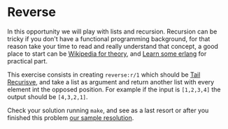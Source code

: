 Reverse
=====

In this opportunity we will play with lists and recursion.
Recursion can be tricky if you don't have a functional programming
background, for that reason take your time to read and really understand
that concept, a good place to start can be
[Wikipedia for theory](https://en.wikipedia.org/wiki/Recursion_(computer_science)),
and [Learn some erlang](http://learnyousomeerlang.com/recursion) for
practical part.

This exercise consists in creating `reverse:r/1` which should be
[Tail Recurisve](https://stackoverflow.com/questions/33923/what-is-tail-recursion),
and take a list as argument and return another list with every element
int the opposed position. For example if the input is `[1,2,3,4]` the
output should be `[4,3,2,1]`.

Check your solution running `make`, and see as a last resort or after
you finished this problem [our sample resolution](solution/reverse.erl).
